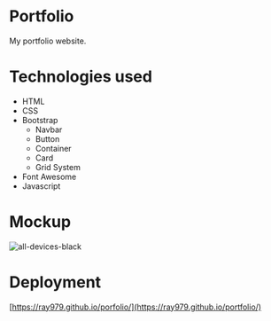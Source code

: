 # Portfolio 
My portfolio website.

# Technologies used
* HTML
* CSS
* Bootstrap
  * Navbar
  * Button
  * Container
  * Card
  * Grid System
* Font Awesome
* Javascript

# Mockup
![all-devices-black](https://github.com/ray979/portfolio/assets/81543048/3b845fa3-35b1-40d1-ab89-43255b93dbf0)

# Deployment
[https://ray979.github.io/porfolio/](https://ray979.github.io/portfolio/)
